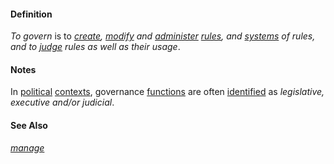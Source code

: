 #### Definition

*To govern* is to *[create](https://github.com/gcassel/Modular-Organization-Terminology/blob/master/terms/create.md), [modify](https://github.com/gcassel/Modular-Organization-Terminology/blob/master/terms/modify.md) and [administer](https://github.com/gcassel/Modular-Organization-Terminology/blob/master/terms/administer.md) [rules](https://github.com/gcassel/Modular-Organization-Terminology/blob/master/terms/rule.md), and [systems](https://github.com/gcassel/Modular-Organization-Terminology/blob/master/terms/system.md) of rules, and to [judge](https://github.com/gcassel/Modular-Organization-Terminology/blob/master/terms/judge.md) rules as well as their usage*.

#### Notes  

In [political](https://github.com/gcassel/Modular-Organization-Terminology/blob/master/terms/politics.md) [contexts](https://github.com/gcassel/Modular-Organization-Terminology/blob/master/terms/context.md), governance [functions](https://github.com/gcassel/Modular-Organization-Terminology/blob/master/terms/function.md) are often [identified](https://github.com/gcassel/Modular-Organization-Terminology/blob/master/terms/identify.md) as *legislative, executive and/or judicial*.

#### See Also 

*[manage](https://github.com/gcassel/Modular-Organization-Terminology/blob/master/terms/manage.md)*
